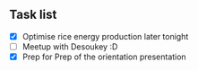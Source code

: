 ## Task list
- [x] Optimise rice energy production later tonight
- [ ] Meetup with Desoukey :D
- [x] Prep for Prep of the orientation presentation

